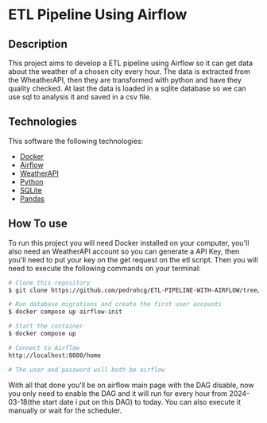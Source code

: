 
# ETL Pipeline Using Airflow

## Description

This project aims to develop a ETL pipeline using Airflow so it can get data about the weather of a chosen city every hour. The data is extracted from the WheatherAPI, then they are transformed with python and have they quality checked. At last the data is loaded in a sqlite database so we can use sql to analysis it and saved in a csv file. 

## Technologies

This software the following technologies:

 - [Docker](https://www.docker.com/)
 - [Airflow](https://airflow.apache.org/)
 - [WeatherAPI](https://www.weatherapi.com/)
 - [Python](https://www.python.org/)
 - [SQLite](https://www.sqlite.org/)
 - [Pandas](https://pandas.pydata.org/)

## How To use

To run this project you will need Docker installed on your computer, you'll also need an WeatherAPI account so you can generate a API Key, then you'll need to put your key on the get request on the etl script. Then you will need to execute the following commands on your terminal:

```bash
# Clone this repository
$ git clone https://github.com/pedrohcg/ETL-PIPELINE-WITH-AIRFLOW/tree/main

# Run database migrations and create the first user accounts
$ docker compose up airflow-init

# Start the container
$ docker compose up

# Connect to Airflow
http://localhost:8080/home

# The user and password will both be airflow
```

With all that done you'll be on airflow main page with the DAG disable, now you only need to enable the DAG and it will run for every hour from 2024-03-18(the start date i put on this DAG) to today. You can also execute it manually or wait for the scheduler.


